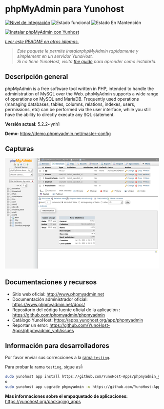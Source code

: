 <!--
Este archivo README esta generado automaticamente<https://github.com/YunoHost/apps/tree/master/tools/readme_generator>
No se debe editar a mano.
-->

# phpMyAdmin para Yunohost

[![Nivel de integración](https://apps.yunohost.org/badge/integration/phpmyadmin)](https://ci-apps.yunohost.org/ci/apps/phpmyadmin/)
![Estado funcional](https://apps.yunohost.org/badge/state/phpmyadmin)
![Estado En Mantención](https://apps.yunohost.org/badge/maintained/phpmyadmin)

[![Instalar phpMyAdmin con Yunhost](https://install-app.yunohost.org/install-with-yunohost.svg)](https://install-app.yunohost.org/?app=phpmyadmin)

*[Leer este README en otros idiomas.](./ALL_README.md)*

> *Este paquete le permite instalarphpMyAdmin rapidamente y simplement en un servidor YunoHost.*  
> *Si no tiene YunoHost, visita [the guide](https://yunohost.org/install) para aprender como instalarla.*

## Descripción general

phpMyAdmin is a free software tool written in PHP, intended to handle the administration of MySQL over the Web. phpMyAdmin supports a wide range of operations on MySQL and MariaDB. Frequently used operations (managing databases, tables, columns, relations, indexes, users, permissions, etc) can be performed via the user interface, while you still have the ability to directly execute any SQL statement.

**Versión actual:** 5.2.2~ynh1

**Demo:** <https://demo.phpmyadmin.net/master-config>

## Capturas

![Captura de phpMyAdmin](./doc/screenshots/68747470733a2f2f7777772e7068706d7961646d696e2e6e65742f7374617469632f696d616765732f73637265656e73686f74732f7374727563747572652e706e67.png)

## Documentaciones y recursos

- Sitio web oficial: <http://www.phpmyadmin.net>
- Documentación administrador oficial: <https://www.phpmyadmin.net/docs/>
- Repositorio del código fuente oficial de la aplicación : <https://github.com/phpmyadmin/phpmyadmin>
- Catálogo YunoHost: <https://apps.yunohost.org/app/phpmyadmin>
- Reportar un error: <https://github.com/YunoHost-Apps/phpmyadmin_ynh/issues>

## Información para desarrolladores

Por favor enviar sus correcciones a la [rama `testing`](https://github.com/YunoHost-Apps/phpmyadmin_ynh/tree/testing).

Para probar la rama `testing`, sigue asÍ:

```bash
sudo yunohost app install https://github.com/YunoHost-Apps/phpmyadmin_ynh/tree/testing --debug
o
sudo yunohost app upgrade phpmyadmin -u https://github.com/YunoHost-Apps/phpmyadmin_ynh/tree/testing --debug
```

**Mas informaciones sobre el empaquetado de aplicaciones:** <https://yunohost.org/packaging_apps>
